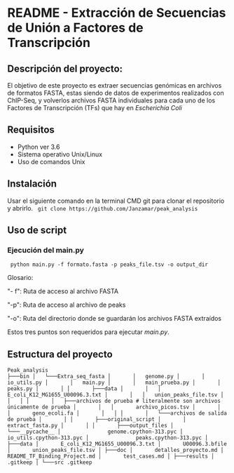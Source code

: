 # README - Extracción de Secuencias de Unión a Factores de Transcripción

## Descripción del proyecto:
El objetivo de este proyecto es extraer secuencias genómicas en archivos de formatos FASTA, estas siendo de datos de experimentos realizados con ChIP-Seq, y volverlos archivos FASTA individuales para cada uno de los Factores de Transcripción (TFs) que hay en _Escherichia Coli_

## Requisitos 
- Python ver 3.6 
- Sistema operativo Unix/Linux
- Uso de comandos Unix

## Instalación 
Usar el siguiente comando en la terminal CMD git para clonar el repositorio y abrirlo.
`` git clone https://github.com/Janzamar/peak_analysis``

## Uso de script 

### Ejecución del main.py
`` python main.py -f formato.fasta -p peaks_file.tsv -o output_dir``

Glosario:

"- f": Ruta de acceso al archivo FASTA 

"-p": Ruta de acceso al archivo de peaks

"-o": Ruta del directorio donde se guardarán los archivos FASTA extraídos


Estos tres puntos son requeridos para ejecutar _main.py_.

## Estructura del proyecto

``
Peak_analysis                                                                       
├───bin
│   └───Extra_seq_fasta
│       │   genome.py
│       │   io_utils.py
│       │   main.py
│       │   main_prueba.py
│       │   peaks.py
│       │
│       ├───data
│       │   │   E_coli_K12_MG1655_U00096.3.txt
│       │   │   union_peaks_file.tsv
│       │   │
│       │   ├───archivos de prueba # literalmente son archivos únicamente de prueba
│       │   │       archivo_picos.tsv
│       │   │       geno_ecoli.fa
│       │   │
│       │   └───archivos de salida de prueba
│       │
│       ├───original_script
│       │       extract_fasta.py
│       │
│       ├───output_files
│       └───__pycache__
│               genome.cpython-313.pyc
│               io_utils.cpython-313.pyc
│               peaks.cpython-313.pyc
│
├───data
│       E_coli_K12_MG1655_U00096.3.txt
│       U00096.3.bfile
│       union_peaks_file.tsv
│
├───doc
│       detalles_proyecto.md
│       README_TF_Binding_Project.md
│       test_cases.md
│
├───results
│       .gitkeep
│
└───src
        .gitkeep
``
